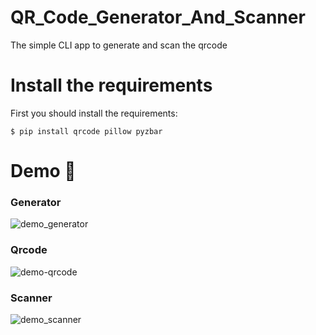 # QR_Code_Generator_And_Scanner
The simple CLI app to generate and scan the qrcode 
# Install the requirements
First you should install the requirements:
```
$ pip install qrcode pillow pyzbar
```
# Demo 🎉
### Generator
![demo_generator](https://user-images.githubusercontent.com/77124662/129473321-116b8d9d-fa3a-45d6-98fb-b8009aa54ef4.PNG)
### Qrcode
![demo-qrcode](https://user-images.githubusercontent.com/77124662/129473326-c042d30d-0ebb-4563-8aae-67611b95344d.PNG)
### Scanner
![demo_scanner](https://user-images.githubusercontent.com/77124662/129473329-f947f9f7-9897-4c51-bbad-1e29c6899de2.PNG)

